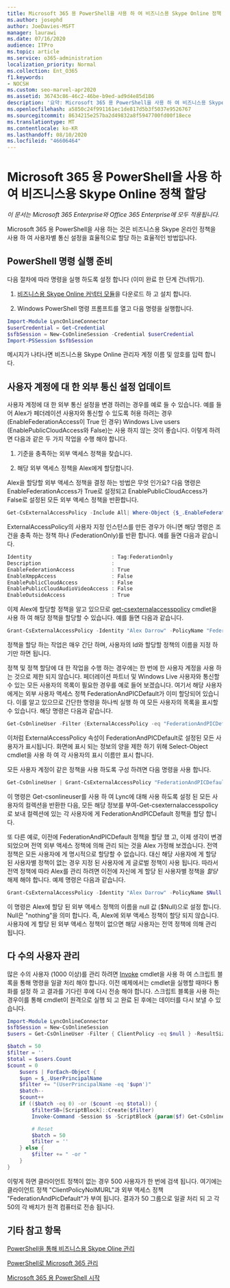 ```yaml
---
title: Microsoft 365 용 PowerShell을 사용 하 여 비즈니스용 Skype Online 정책 할당
ms.author: josephd
author: JoeDavies-MSFT
manager: laurawi
ms.date: 07/16/2020
audience: ITPro
ms.topic: article
ms.service: o365-administration
localization_priority: Normal
ms.collection: Ent_O365
f1.keywords:
- NOCSH
ms.custom: seo-marvel-apr2020
ms.assetid: 36743c86-46c2-46be-b9ed-ad9d4e85d186
description: '요약: Microsoft 365 용 PowerShell을 사용 하 여 비즈니스용 Skype Online 정책에 대 한 사용자 단위 통신 설정을 지정 합니다.'
ms.openlocfilehash: a5850c24f991161ec1de817d5b3f5037e9526767
ms.sourcegitcommit: 8634215e257ba2d49832a8f5947700fd00f18ece
ms.translationtype: MT
ms.contentlocale: ko-KR
ms.lasthandoff: 08/10/2020
ms.locfileid: "46606464"
---
```

# <a name="assign-per-user-skype-for-business-online-policies-with-powershell-for-microsoft-365"></a>Microsoft 365 용 PowerShell을 사용 하 여 비즈니스용 Skype Online 정책 할당

*이 문서는 Microsoft 365 Enterprise와 Office 365 Enterprise에 모두 적용됩니다.*

Microsoft 365 용 PowerShell을 사용 하는 것은 비즈니스용 Skype 온라인 정책을 사용 하 여 사용자별 통신 설정을 효율적으로 할당 하는 효율적인 방법입니다.
  
## <a name="prepare-to-run-the-powershell-commands"></a>PowerShell 명령 실행 준비

다음 절차에 따라 명령을 실행 하도록 설정 합니다 (이미 완료 한 단계 건너뛰기).
  
1. [비즈니스용 Skype Online 커넥터 모듈](https://www.microsoft.com/download/details.aspx?id=39366)을 다운로드 하 고 설치 합니다.
    
2. Windows PowerShell 명령 프롬프트를 열고 다음 명령을 실행합니다. 
    
```powershell
Import-Module LyncOnlineConnector
$userCredential = Get-Credential
$sfbSession = New-CsOnlineSession -Credential $userCredential
Import-PSSession $sfbSession
```

메시지가 나타나면 비즈니스용 Skype Online 관리자 계정 이름 및 암호를 입력 합니다.
    
## <a name="updating-external-communication-settings-for-a-user-account"></a>사용자 계정에 대 한 외부 통신 설정 업데이트

사용자 계정에 대 한 외부 통신 설정을 변경 하려는 경우를 예로 들 수 있습니다. 예를 들어 Alex가 페더레이션 사용자와 통신할 수 있도록 허용 하려는 경우 (EnableFederationAccess이 True 인 경우) Windows Live users (EnablePublicCloudAccess와 False)는 사용 하지 않는 것이 좋습니다. 이렇게 하려면 다음과 같은 두 가지 작업을 수행 해야 합니다.
  
1. 기준을 충족하는 외부 액세스 정책을 찾습니다.
    
2. 해당 외부 액세스 정책을 Alex에게 할당합니다.
    
Alex을 할당할 외부 액세스 정책을 결정 하는 방법은 무엇 인가요? 다음 명령은 EnableFederationAccess가 True로 설정되고 EnablePublicCloudAccess가 False로 설정된 모든 외부 액세스 정책을 반환합니다.
  
```powershell
Get-CsExternalAccessPolicy -Include All| Where-Object {$_.EnableFederationAccess -eq $True -and $_.EnablePublicCloudAccess -eq $False}
```

ExternalAccessPolicy의 사용자 지정 인스턴스를 만든 경우가 아니면 해당 명령은 조건을 충족 하는 정책 하나 (FederationOnly)를 반환 합니다. 예를 들면 다음과 같습니다.
  
```powershell
Identity                          : Tag:FederationOnly
Description                       :
EnableFederationAccess            : True
EnableXmppAccess                  : False
EnablePublicCloudAccess           : False
EnablePublicCloudAudioVideoAccess : False
EnableOutsideAccess               : True
```

이제 Alex에 할당할 정책을 알고 있으므로 [get-csexternalaccesspolicy](https://go.microsoft.com/fwlink/?LinkId=523974) cmdlet을 사용 하 여 해당 정책을 할당할 수 있습니다. 예를 들면 다음과 같습니다.
  
```powershell
Grant-CsExternalAccessPolicy -Identity "Alex Darrow" -PolicyName "FederationOnly"
```

정책을 할당 하는 작업은 매우 간단 하며, 사용자의 Id와 할당할 정책의 이름을 지정 하기만 하면 됩니다. 
  
정책 및 정책 할당에 대 한 작업을 수행 하는 경우에는 한 번에 한 사용자 계정을 사용 하는 것으로 제한 되지 않습니다. 페더레이션 파트너 및 Windows Live 사용자와 통신할 수 있는 모든 사용자의 목록이 필요한 경우를 예로 들어 보겠습니다. 여기서 해당 사용자에게는 외부 사용자 액세스 정책 FederationAndPICDefault가 이미 할당되어 있습니다. 이를 알고 있으므로 간단한 명령을 하나씩 실행 하 여 모든 사용자의 목록을 표시할 수 있습니다. 해당 명령은 다음과 같습니다.
  
```powershell
Get-CsOnlineUser -Filter {ExternalAccessPolicy -eq "FederationAndPICDefault"} | Select-Object DisplayName
```

이처럼 ExternalAccessPolicy 속성이 FederationAndPICDefault로 설정된 모든 사용자가 표시됩니다. 화면에 표시 되는 정보의 양을 제한 하기 위해 Select-Object cmdlet을 사용 하 여 각 사용자의 표시 이름만 표시 합니다. 
  
모든 사용자 계정이 같은 정책을 사용 하도록 구성 하려면 다음 명령을 사용 합니다.
  
```powershell
Get-CsOnlineUser | Grant-CsExternalAccessPolicy "FederationAndPICDefault"
```

이 명령은 Get-csonlineuser를 사용 하 여 Lync에 대해 사용 하도록 설정 된 모든 사용자의 컬렉션을 반환한 다음, 모든 해당 정보를 부여-Get-csexternalaccesspolicy로 보내 컬렉션에 있는 각 사용자에 게 FederationAndPICDefault 정책을 할당 합니다.
  
또 다른 예로, 이전에 FederationAndPICDefault 정책을 할당 했 고, 이제 생각이 변경 되었으며 전역 외부 액세스 정책에 의해 관리 되는 것을 Alex 가정해 보겠습니다. 전역 정책은 모든 사용자에 게 명시적으로 할당할 수 없습니다. 대신 해당 사용자에 게 할당 된 사용자별 정책이 없는 경우 지정 된 사용자에 게 글로벌 정책이 사용 됩니다. 따라서 전역 정책에 따라 Alex를 관리 하려면 이전에 자신에 게 할당 된 사용자별 정책을 *할당* 해제 해야 합니다. 예제 명령은 다음과 같습니다.
  
```powershell
Grant-CsExternalAccessPolicy -Identity "Alex Darrow" -PolicyName $Null
```

이 명령은 Alex에 할당 된 외부 액세스 정책의 이름을 null 값 ($Null)으로 설정 합니다. Null은 "nothing"을 의미 합니다. 즉, Alex에 외부 액세스 정책이 할당 되지 않습니다. 사용자에 게 할당 된 외부 액세스 정책이 없으면 해당 사용자는 전역 정책에 의해 관리 됩니다.
  

## <a name="managing-large-numbers-of-users"></a>다 수의 사용자 관리

많은 수의 사용자 (1000 이상)를 관리 하려면 [Invoke](https://docs.microsoft.com/powershell/module/microsoft.powershell.core/invoke-command?view=powershell-7) cmdlet을 사용 하 여 스크립트 블록을 통해 명령을 일괄 처리 해야 합니다.  이전 예제에서는 cmdlet을 실행할 때마다 통화를 설정 하 고 결과를 기다린 후에 다시 전송 해야 합니다.  스크립트 블록을 사용 하는 경우이를 통해 cmdlet이 원격으로 실행 되 고 완료 된 후에는 데이터를 다시 보낼 수 있습니다. 

```powershell
Import-Module LyncOnlineConnector
$sfbSession = New-CsOnlineSession
$users = Get-CsOnlineUser -Filter { ClientPolicy -eq $null } -ResultSize 500

$batch = 50
$filter = ''
$total = $users.Count
$count = 0
    $users | ForEach-Object {
    $upn = $_.UserPrincipalName
    $filter += "(UserPrincipalName -eq '$upn')"
    $batch--
    $count++
    if (($batch -eq 0) -or ($count -eq $total)) {
        $filterSB=[ScriptBlock]::Create($filter)
        Invoke-Command -Session $s -ScriptBlock {param($f) Get-CsOnlineUser -filter $f | Grant-CsClientPolicy -PolicyName "ClientPolicyNoIMURL" -Passthru | Grant-CsExternalAccessPolicy -PolicyName "FederationAndPICDefault"} -ArgumentList $filterSB

        # Reset
        $batch = 50
        $filter = ''
    } else {
        $filter += " -or "
    }
}
```

이렇게 하면 클라이언트 정책이 없는 경우 500 사용자가 한 번에 검색 됩니다. 여기에는 클라이언트 정책 "ClientPolicyNoIMURL"과 외부 액세스 정책 "FederationAndPicDefault"가 부여 됩니다. 결과가 50 그룹으로 일괄 처리 되 고 각 50의 각 배치가 원격 컴퓨터로 전송 됩니다.
  
## <a name="see-also"></a>기타 참고 항목

[PowerShell을 통해 비즈니스용 Skype Oline 관리](manage-skype-for-business-online-with-office-365-powershell.md)
  
[PowerShell로 Microsoft 365 관리](manage-office-365-with-office-365-powershell.md)
  
[Microsoft 365 용 PowerShell 시작](getting-started-with-office-365-powershell.md)
